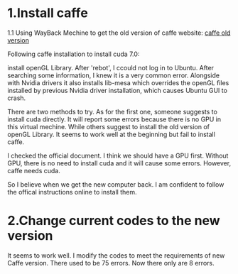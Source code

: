 # 1.Install caffe
1.1 Using WayBack Mechine to get the old version of caffe website: [caffe old version
](http://web.archive.org/web/20150326045234/http://caffe.berkeleyvision.org:80/installation.html#hardware)

Following caffe installation to install cuda 7.0:

install openGL Library. After 'rebot', I ccould not log in to Ubuntu. After searching some information, I knew it is a very common error. Alongside with Nvidia drivers it also installs lib-mesa which overrides the openGL files installed by previous Nvidia driver installation, which causes Ubuntu GUI to crash.

There are two methods to try. As for the first one, someone suggests to install cuda directly. It will report some errors because there is no GPU in this virtual mechine. While others suggest to install the old version of openGL Library. It seems to work well at the beginning but fail to install caffe.

I checked the official document. I think we should have a GPU first. Without GPU, there is no need to install cuda and it will cause some errors. However, caffe needs cuda.

So I believe when we get the new computer back. I am confident to follow the offical instructions online to install them.

# 2.Change current codes to the new version

It seems to work well. I modify the codes to meet the requirements of new Caffe version. There used to be 75 errors. Now there only are 8 errors.
